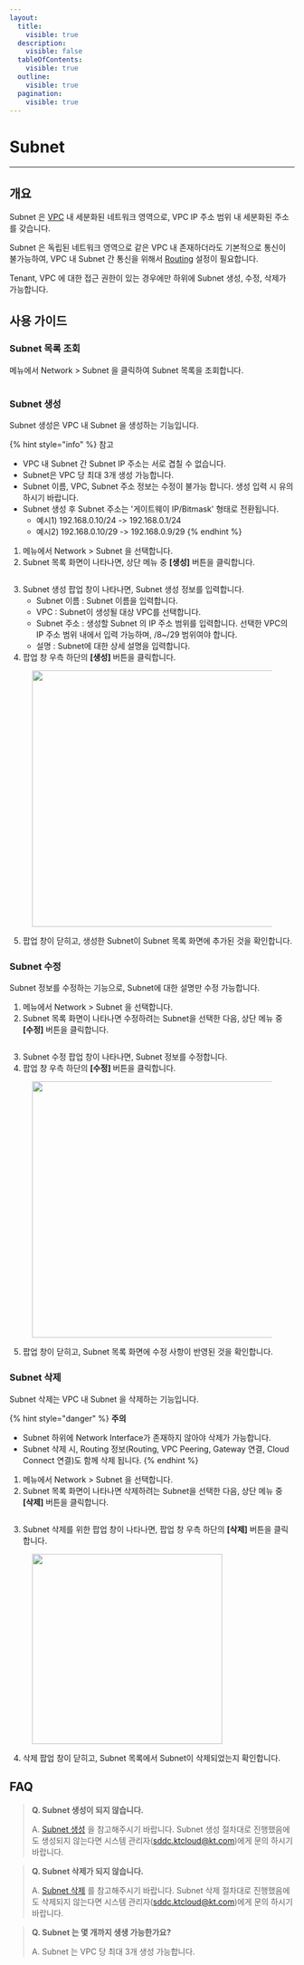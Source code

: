 ```yaml
---
layout:
  title:
    visible: true
  description:
    visible: false
  tableOfContents:
    visible: true
  outline:
    visible: true
  pagination:
    visible: true
---
```


# Subnet

***

## 개요

Subnet 은 [VPC](vpc.md) 내 세분화된 네트워크 영역으로, VPC IP 주소 범위 내 세분화된 주소를 갖습니다.

Subnet 은 독립된 네트워크 영역으로 같은 VPC 내 존재하더라도 기본적으로 통신이 불가능하여, VPC 내 Subnet 간 통신을 위해서 [Routing](routing.md) 설정이 필요합니다.

Tenant, VPC 에 대한 접근 권한이 있는 경우에만 하위에 Subnet 생성, 수정, 삭제가 가능합니다.

## 사용 가이드

### Subnet 목록 조회

메뉴에서 Network > Subnet 을 클릭하여 Subnet 목록을 조회합니다.&#x20;

<figure><img src="../.gitbook/assets/image (2) (1) (1) (1).png" alt=""><figcaption></figcaption></figure>

### Subnet 생성

Subnet 생성은 VPC 내 Subnet 을 생성하는 기능입니다.

{% hint style="info" %}
참고

* VPC 내 Subnet 간 Subnet IP 주소는 서로 겹칠 수 없습니다.
* Subnet은 VPC 당 최대 3개 생성 가능합니다.
* Subnet 이름, VPC, Subnet 주소 정보는 수정이 불가능 합니다. 생성 입력 시 유의하시기 바랍니다.
* Subnet 생성 후 Subnet 주소는 '게이트웨이 IP/Bitmask' 형태로 전환됩니다.
  * 예시1) 192.168.0.10/24 -> 192.168.0.1/24
  * 예시2) 192.168.0.10/29 -> 192.168.0.9/29
{% endhint %}

1. 메뉴에서 Network > Subnet 을 선택합니다.
2. Subnet 목록 화면이 나타나면, 상단 메뉴 중 **\[생성]** 버튼을 클릭합니다.

<figure><img src="../.gitbook/assets/image (3) (1) (1) (1).png" alt=""><figcaption></figcaption></figure>

3. Subnet 생성 팝업 창이 나타나면, Subnet 생성 정보를 입력합니다.
   * Subnet 이름 : Subnet 이름을 입력합니다.
   * VPC : Subnet이 생성될 대상 VPC를 선택합니다.
   * Subnet 주소 : 생성할 Subnet 의 IP 주소 범위를 입력합니다. 선택한 VPC의 IP 주소 범위 내에서 입력 가능하며, /8\~/29 범위여야 합니다.
   * 설명 : Subnet에 대한 상세 설명을 입력합니다.
4. 팝업 창 우측 하단의 **\[생성]** 버튼을 클릭합니다.

<figure><img src="../.gitbook/assets/image (8) (1) (1).png" alt="" width="453"><figcaption></figcaption></figure>

5. 팝업 창이 닫히고, 생성한 Subnet이 Subnet 목록 화면에 추가된 것을 확인합니다.

### Subnet 수정

Subnet 정보를 수정하는 기능으로, Subnet에 대한 설명만 수정 가능합니다.

1. 메뉴에서 Network > Subnet 을 선택합니다.
2. Subnet 목록 화면이 나타나면 수정하려는 Subnet을 선택한 다음, 상단 메뉴 중 **\[수정]** 버튼을 클릭합니다.

<figure><img src="../.gitbook/assets/image (4) (1) (1) (1).png" alt=""><figcaption></figcaption></figure>

3. Subnet 수정 팝업 창이 나타나면, Subnet 정보를 수정합니다.
4. 팝업 창 우측 하단의 **\[수정]** 버튼을 클릭합니다.

<figure><img src="../.gitbook/assets/image (7) (1) (1).png" alt="" width="453"><figcaption></figcaption></figure>

5. 팝업 창이 닫히고, Subnet 목록 화면에 수정 사항이 반영된 것을 확인합니다.

### Subnet 삭제

Subnet 삭제는 VPC 내 Subnet 을 삭제하는 기능입니다.

{% hint style="danger" %}
**주의**

* Subnet 하위에 Network Interface가 존재하지 않아야 삭제가 가능합니다.
* Subnet 삭제 시, Routing 정보(Routing, VPC Peering, Gateway 연결, Cloud Connect 연결)도 함께 삭제 됩니다.
{% endhint %}

1. 메뉴에서 Network > Subnet 을 선택합니다.
2. Subnet 목록 화면이 나타나면 삭제하려는 Subnet을 선택한 다음, 상단 메뉴 중 **\[삭제]** 버튼을 클릭합니다.

<figure><img src="../.gitbook/assets/image (5) (1) (1) (1).png" alt=""><figcaption></figcaption></figure>

3. Subnet 삭제를 위한 팝업 창이 나타나면, 팝업 창 우측 하단의 **\[삭제]** 버튼을 클릭합니다.

<figure><img src="../.gitbook/assets/image (6) (1) (1) (1).png" alt="" width="336"><figcaption></figcaption></figure>

4. 삭제 팝업 창이 닫히고, Subnet 목록에서 Subnet이 삭제되었는지 확인합니다.

## FAQ

> **Q. Subnet 생성이 되지 않습니다.**
>
> A. [Subnet 생성](subnet.md#subnet) 을 참고해주시기 바랍니다. Subnet 생성 절차대로 진행했음에도 생성되지 않는다면 시스템 관리자(sddc.ktcloud@kt.com)에게 문의 하시기 바랍니다.

> **Q. Subnet 삭제가 되지 않습니다.**
>
> A. [Subnet 삭제](subnet.md#subnet-2) 를 참고해주시기 바랍니다. Subnet 삭제 절차대로 진행했음에도 삭제되지 않는다면  시스템 관리자(sddc.ktcloud@kt.com)에게 문의 하시기 바랍니다.

> **Q. Subnet 는 몇 개까지 생생 가능한가요?**
>
> A. Subnet 는 VPC 당 최대 3개 생성 가능합니다.
